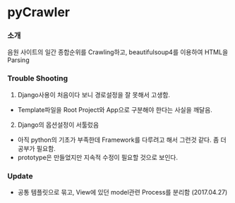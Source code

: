 # pyCrawler
### 소개
음원 사이트의 일간 종합순위를 Crawling하고, beautifulsoup4를 이용하여 HTML을 Parsing


### Trouble Shooting

1. Django사용이 처음이다 보니 경로설정을 잘 못해서 고생함.
- Template파일을 Root Project와 App으로 구분해야 한다는 사실을 깨달음.

2. Django의 옵션설정이 서툴렀음
- 아직 python의 기초가 부족한데 Framework를 다루려고 해서 그런것 같다. 좀 더 공부가 필요함.
- prototype은 만들었지만 지속적 수정이 필요할 것으로 보인다.

### Update
- 공통 템플릿으로 묶고, View에 있던 model관련 Process를 분리함 (2017.04.27)
